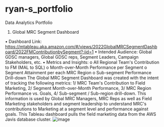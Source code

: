 # ryan-s_portfolio
Data Analytics Portfolio


1. Global MRC Segment Dashboard


•	Dashboard Link: https://mtableau.aka.amazon.com/#/views/2022GlobalMRCSegmentDashboard/2022FMContributionbySegment?:iid=1
•	Intended Audience: Global GDSC managers, Global GDSC reps, Segment Leaders, Campaign Stakeholders, etc. 
•	Metrics and Insights: 
o	All Regional Team's Contribution to FM (MAL to SQL)
o	Month-over-Month Performance per Segment
o	Segment Attainment per each MRC Region 
o	Sub-segment Performance Drill-down
The Global MRC Segment Dashboard was created with the intent of tracking the following metrics: 1/ MRC Team's Contribution to Field Marketing, 2/ Segment Month-over-Month Performance, 3/ MRC Region Performance vs. Goals, 4/ Sub-segment / Sub-region drill-down. This information is used by Global MRC Managers, MRC Reps as well as Field Marketing stakeholders and segment leadership to understand MRC's contributions to Marketing at a segment level and performance against goals. This Tableau dashboard pulls the field marketing data from the AWS Javis database cluster. 
![image](https://github.com/ryavse11/ryan-s_portfolio/assets/151677676/a0a2ace7-9023-4fa6-ac8b-f9b18bfb180c)
